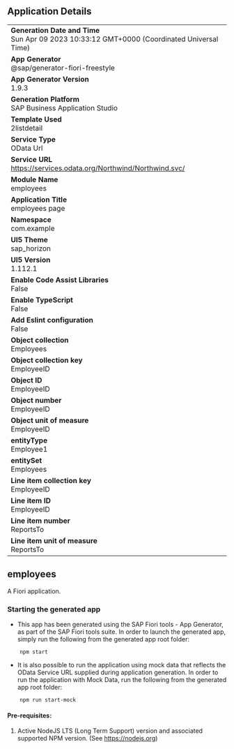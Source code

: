 ## Application Details
|               |
| ------------- |
|**Generation Date and Time**<br>Sun Apr 09 2023 10:33:12 GMT+0000 (Coordinated Universal Time)|
|**App Generator**<br>@sap/generator-fiori-freestyle|
|**App Generator Version**<br>1.9.3|
|**Generation Platform**<br>SAP Business Application Studio|
|**Template Used**<br>2listdetail|
|**Service Type**<br>OData Url|
|**Service URL**<br>https://services.odata.org/Northwind/Northwind.svc/
|**Module Name**<br>employees|
|**Application Title**<br>employees page|
|**Namespace**<br>com.example|
|**UI5 Theme**<br>sap_horizon|
|**UI5 Version**<br>1.112.1|
|**Enable Code Assist Libraries**<br>False|
|**Enable TypeScript**<br>False|
|**Add Eslint configuration**<br>False|
|**Object collection**<br>Employees|
|**Object collection key**<br>EmployeeID|
|**Object ID**<br>EmployeeID|
|**Object number**<br>EmployeeID|
|**Object unit of measure**<br>EmployeeID|
|**entityType**<br>Employee1|
|**entitySet**<br>Employees|
|**Line item collection key**<br>EmployeeID|
|**Line item ID**<br>EmployeeID|
|**Line item number**<br>ReportsTo|
|**Line item unit of measure**<br>ReportsTo|

## employees

A Fiori application.

### Starting the generated app

-   This app has been generated using the SAP Fiori tools - App Generator, as part of the SAP Fiori tools suite.  In order to launch the generated app, simply run the following from the generated app root folder:

```
    npm start
```

- It is also possible to run the application using mock data that reflects the OData Service URL supplied during application generation.  In order to run the application with Mock Data, run the following from the generated app root folder:

```
    npm run start-mock
```

#### Pre-requisites:

1. Active NodeJS LTS (Long Term Support) version and associated supported NPM version.  (See https://nodejs.org)


